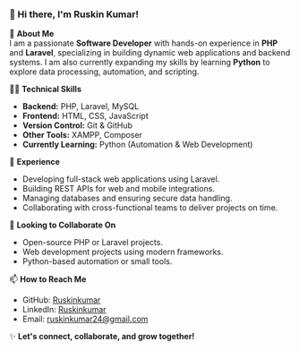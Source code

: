 ### 👋 Hi there, I'm Ruskin Kumar!

🚀 **About Me**  
I am a passionate **Software Developer** with hands-on experience in **PHP** and **Laravel**, specializing in building dynamic web applications and backend systems. I am also currently expanding my skills by learning **Python** to explore data processing, automation, and scripting.

👨‍💻 **Technical Skills**  
- **Backend:** PHP, Laravel, MySQL
- **Frontend:** HTML, CSS, JavaScript
- **Version Control:** Git & GitHub
- **Other Tools:** XAMPP, Composer
- **Currently Learning:** Python (Automation & Web Development)

💼 **Experience**  
- Developing full-stack web applications using Laravel.
- Building REST APIs for web and mobile integrations.
- Managing databases and ensuring secure data handling.
- Collaborating with cross-functional teams to deliver projects on time.

🤝 **Looking to Collaborate On**  
- Open-source PHP or Laravel projects.
- Web development projects using modern frameworks.
- Python-based automation or small tools.

📫 **How to Reach Me**  
- GitHub: [Ruskinkumar](https://github.com/Ruskinkumar)
- LinkedIn: [Ruskinkumar](https://www.linkedin.com/in/ruskin-kumar-m-733942223/)
- Email: ruskinkumar24@gmail.com

✨ **Let's connect, collaborate, and grow together!**

<!---
Ruskinkumar/Ruskinkumar is a ✨ special ✨ repository because its `README.md` (this file) appears on your GitHub profile.
You can click the Preview link to take a look at your changes.
--->
